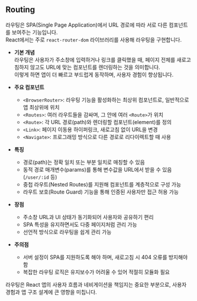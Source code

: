 ## Routing

라우팅은 SPA(Single Page Application)에서 URL 경로에 따라 서로 다른 컴포넌트를 보여주는 기능입니다.  
React에서는 주로 `react-router-dom` 라이브러리를 사용해 라우팅을 구현합니다.

- **기본 개념**  
  라우팅은 사용자가 주소창에 입력하거나 링크를 클릭했을 때, 페이지 전체를 새로고침하지 않고도 URL에 맞는 컴포넌트를 렌더링하는 것을 의미합니다.  
  이렇게 하면 앱이 더 빠르고 부드럽게 동작하며, 사용자 경험이 향상됩니다.

- **주요 컴포넌트**  
  - `<BrowserRouter>`: 라우팅 기능을 활성화하는 최상위 컴포넌트로, 일반적으로 앱 최상위에 위치  
  - `<Routes>`: 여러 라우트들을 감싸며, 그 안에 여러 `<Route>`가 위치  
  - `<Route>`: 각 URL 경로(path)와 렌더링할 컴포넌트(element)를 정의  
  - `<Link>`: 페이지 이동용 하이퍼링크, 새로고침 없이 URL을 변경  
  - `<Navigate>`: 프로그래밍 방식으로 다른 경로로 리다이렉트할 때 사용  

- **특징**  
  - 경로(path)는 정확 일치 또는 부분 일치로 매칭할 수 있음  
  - 동적 경로 매개변수(params)를 통해 변수값을 URL에서 받을 수 있음 (`/user/:id` 등)  
  - 중첩 라우트(Nested Routes)를 지원해 컴포넌트를 계층적으로 구성 가능  
  - 라우트 보호(Route Guard) 기능을 통해 인증된 사용자만 접근 허용 가능  

- **장점**  
  - 주소창 URL과 UI 상태가 동기화되어 사용자와 공유하기 편리  
  - SPA 특성을 유지하면서도 다중 페이지처럼 관리 가능  
  - 선언적 방식으로 라우팅을 쉽게 관리 가능  

- **주의점**  
  - 서버 설정이 SPA를 지원하도록 해야 하며, 새로고침 시 404 오류를 방지해야 함  
  - 복잡한 라우팅 로직은 유지보수가 어려울 수 있어 적절히 모듈화 필요  

라우팅은 React 앱의 사용자 흐름과 네비게이션을 책임지는 중요한 부분으로, 사용자 경험과 앱 구조 설계에 큰 영향을 미칩니다.
